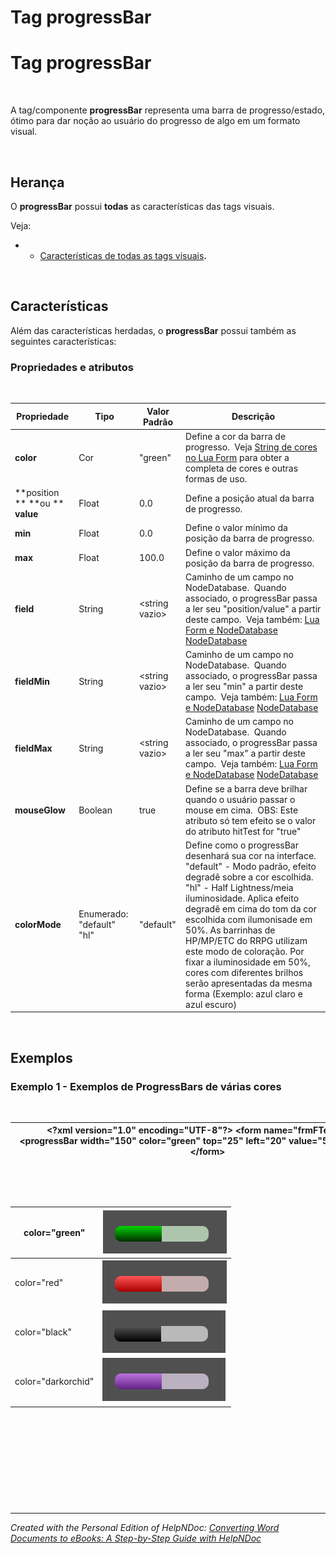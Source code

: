 # Tag progressBar

# Tag progressBar

&nbsp;

A tag/componente **progressBar** representa uma barra de progresso/estado, ótimo para dar noção ao usuário do progresso de algo em um formato visual.

&nbsp;

## Herança

O **progressBar** possui **todas** as características das tags visuais.&nbsp;

Veja:

* &nbsp;
  * [Características de todas as tags visuais](<Caracteristicasdetodasastagsvisu.md>)**.**

&nbsp;

## Características

Além das características herdadas, o **progressBar** possui também as seguintes características:

### Propriedades e atributos

&nbsp;

| **Propriedade** | Tipo | Valor Padrão | Descrição |
| --- | --- | --- | --- |
| **color** | Cor | "green" | Define a cor da barra de progresso.&nbsp; Veja [String de cores no Lua Form](<StringdecoresnoLuaForm.md>) para obter a completa de cores e outras formas de uso.&nbsp; |
| **position ** **ou ** **value**&nbsp; | Float | &#48;.0 | Define a posição atual da barra de progresso.&nbsp; |
| **min** | Float | &#48;.0 | Define o valor mínimo da posição da barra de progresso.&nbsp; |
| **max** | Float | &#49;00.0 | Define o valor máximo da posição da barra de progresso.&nbsp; |
| **field** | String | \<string vazio\> | Caminho de um campo no NodeDatabase.&nbsp; Quando associado, o progressBar passa a ler seu "position/value" a partir deste campo.&nbsp; Veja também: [Lua Form e NodeDatabase](<LuaFormeNodeDatabase.md>) [NodeDatabase](<NodeDatabase.md>)&nbsp; |
| **fieldMin** | String | \<string vazio\> | Caminho de um campo no NodeDatabase.&nbsp; Quando associado, o progressBar passa a ler seu "min" a partir deste campo.&nbsp; Veja também: [Lua Form e NodeDatabase](<LuaFormeNodeDatabase.md>) [NodeDatabase](<NodeDatabase.md>)&nbsp; |
| **fieldMax** | String | \<string vazio\> | Caminho de um campo no NodeDatabase.&nbsp; Quando associado, o progressBar passa a ler seu "max" a partir deste campo.&nbsp; Veja também: [Lua Form e NodeDatabase](<LuaFormeNodeDatabase.md>) [NodeDatabase](<NodeDatabase.md>)&nbsp; |
| **mouseGlow** | Boolean | true | Define se a barra deve brilhar quando o usuário passar o mouse em cima.&nbsp; OBS: Este atributo só tem efeito se o valor do atributo hitTest for "true"&nbsp; |
| **colorMode** | Enumerado: "default" "hl" | "default" | Define como o progressBar desenhará sua cor na interface.&nbsp; "default" - Modo padrão, efeito degradê sobre a cor escolhida.&nbsp; "hl" - Half Lightness/meia iluminosidade. Aplica efeito degradê em cima do tom da cor escolhida com ilumonisade em 50%. As barrinhas de HP/MP/ETC do RRPG utilizam este modo de coloração. Por fixar a iluminosidade em 50%, cores com diferentes brilhos serão apresentadas da mesma forma (Exemplo: azul claro e azul escuro)&nbsp; |


&nbsp;

## Exemplos

### Exemplo 1 - Exemplos de ProgressBars de várias cores

&nbsp;

| **\<?xml** version="1.0" encoding="UTF-8"**?\>** **\<form** name="frmFTeste"**\>**          **\<progressBar** width="150" color="green" top="25" left="20" value="50" max="100"**/\>** **\</form\>** |
| --- |


&nbsp;

&nbsp;

| color="green" | ![Image](<lib/NewItem204.png>) |
| --- | --- |
| color="red" | ![Image](<lib/NewItem205.png>) |
| color="black" | ![Image](<lib/NewItem206.png>) |
| color="darkorchid" | ![Image](<lib/NewItem207.png>) |


&nbsp;

&nbsp;

&nbsp;

&nbsp;

&nbsp;


***
_Created with the Personal Edition of HelpNDoc: [Converting Word Documents to eBooks: A Step-by-Step Guide with HelpNDoc](<https://www.helpndoc.com/step-by-step-guides/how-to-convert-a-word-docx-file-to-an-epub-or-kindle-ebook/>)_

